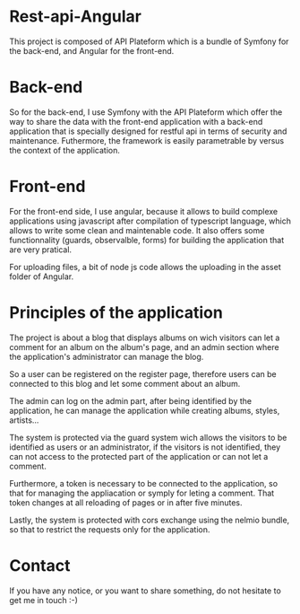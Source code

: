 # Rest-api-Angular
This project is composed of API Plateform which is a bundle of Symfony for the back-end,
and Angular for the front-end.

# Back-end
So for the back-end, I use Symfony with the API Plateform which offer the way to share the data with
the front-end application with a back-end application that is specially designed for restful api in terms
of security and maintenance.  Futhermore, the framework is easily parametrable by versus the context of the
application.

# Front-end
For the front-end side, I use angular, because it allows to build complexe applications using javascript after
compilation of typescript language, which allows to write some clean and maintenable code. It also offers some
functionnality (guards, observalble, forms) for building the application that are very pratical.

For uploading files, a bit of node js code allows the uploading in the asset folder of Angular.

# Principles of the application
The project is about a blog that displays albums on wich visitors can let a comment for an album
on the album's page, and an admin section where the application's administrator can manage the blog.

So a user can be registered on the register page, therefore users can be connected to this blog and let
some comment about an album.

The admin can log on the admin part, after being identified by the application, he can manage the application
while creating albums, styles, artists...

The system is protected via the guard system wich allows the visitors to be identified as users or an 
administrator, if the visitors is not identified, they can not access to the protected part of the application
or can not let a comment.

Furthermore, a token is necessary to be connected to the application, so that for managing the appliacation
or symply for leting a comment.  That token changes at all reloading of pages or in after five minutes.

Lastly, the system is protected with cors exchange using the nelmio bundle, so that to restrict 
the requests only for the application.

# Contact

If you have any notice, or you want to share something, do not hesitate to get me in touch :-)
